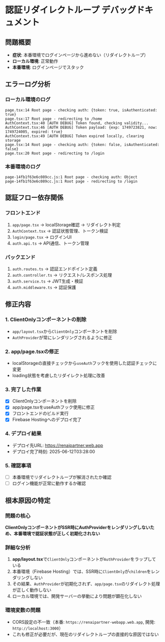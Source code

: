 # 認証リダイレクトループ デバッグドキュメント

## 問題概要
- **症状**: 本番環境でログインページから進めない（リダイレクトループ）
- **ローカル環境**: 正常動作
- **本番環境**: ログインページでスタック

## エラーログ分析

### ローカル環境のログ
```
page.tsx:14 Root page - checking auth: {token: true, isAuthenticated: true}
page.tsx:17 Root page - redirecting to /home
AuthContext.tsx:40 [AUTH DEBUG] Token found, checking validity...
AuthContext.tsx:46 [AUTH DEBUG] Token payload: {exp: 1749723821, now: 1749724005, expired: true}
AuthContext.tsx:49 [AUTH DEBUG] Token expired locally, clearing storage
page.tsx:14 Root page - checking auth: {token: false, isAuthenticated: false}
page.tsx:20 Root page - redirecting to /login
```

### 本番環境のログ
```
page-14fb1f63e6c089cc.js:1 Root page - checking auth: Object
page-14fb1f63e6c089cc.js:1 Root page - redirecting to /login
```

## 認証フロー依存関係

### フロントエンド
1. `app/page.tsx` → localStorage確認 → リダイレクト判定
2. `AuthContext.tsx` → 認証状態管理、トークン検証
3. `login/page.tsx` → ログインUI
4. `auth.api.ts` → API通信、トークン管理

### バックエンド
1. `auth.routes.ts` → 認証エンドポイント定義
2. `auth.controller.ts` → リクエスト/レスポンス処理
3. `auth.service.ts` → JWT生成・検証
4. `auth.middleware.ts` → 認証保護

## 修正内容

### 1. ClientOnlyコンポーネントの削除
- `app/layout.tsx`から`ClientOnly`コンポーネントを削除
- `AuthProvider`が常にレンダリングされるように修正

### 2. app/page.tsxの修正
- localStorageの直接チェックから`useAuth`フックを使用した認証チェックに変更
- loading状態を考慮したリダイレクト処理に改善

### 3. 完了した作業
- [x] ClientOnlyコンポーネントを削除
- [x] app/page.tsxをuseAuthフック使用に修正
- [x] フロントエンドのビルド実行
- [x] Firebase Hostingへのデプロイ完了

### 4. デプロイ結果
- デプロイ先URL: https://renaipartner.web.app
- デプロイ完了時刻: 2025-06-12T03:28:00

### 5. 確認事項
- [ ] 本番環境でリダイレクトループが解消されたか確認
- [ ] ログイン機能が正常に動作するか確認

## 根本原因の特定

### 問題の核心
**ClientOnlyコンポーネントがSSR時にAuthProviderをレンダリングしないため、本番環境で認証状態が正しく初期化されない**

### 詳細な分析
1. **app/layout.tsx**で`ClientOnly`コンポーネントが`AuthProvider`をラップしている
2. 本番環境（Firebase Hosting）では、SSR時に`ClientOnly`が`children`をレンダリングしない
3. その結果、`AuthProvider`が初期化されず、`app/page.tsx`のリダイレクト処理が正しく動作しない
4. ローカル環境では、開発サーバーの挙動により問題が顕在化しない

### 環境変数の問題
- CORS設定の不一致（本番: `https://renaipartner-webapp.web.app`, 開発: `http://localhost:3000`）
- これも修正が必要だが、現在のリダイレクトループの直接的な原因ではない